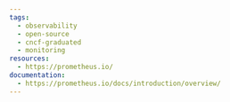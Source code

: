 ```yaml
---
tags:
  - observability
  - open-source
  - cncf-graduated
  - monitoring
resources:
  - https://prometheus.io/
documentation:
  - https://prometheus.io/docs/introduction/overview/
---
```

